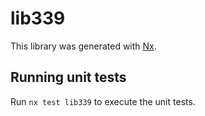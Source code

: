 # lib339

This library was generated with [Nx](https://nx.dev).

## Running unit tests

Run `nx test lib339` to execute the unit tests.
